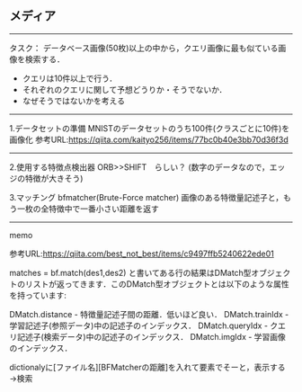 ## メディア

---

タスク：
データベース画像(50枚)以上の中から，クエリ画像に最も似ている画像を検索する．
- クエリは10件以上で行う．
- それぞれのクエリに関して予想どうりか・そうでないか．
- なぜそうではないかを考える


---


1.データセットの準備
MNISTのデータセットのうち100件(クラスごとに10件)を画像化
参考URL:https://qiita.com/kaityo256/items/77bc0b40e3bb70d36f3d

---

2.使用する特徴点検出器
ORB>>SHIFT　らしい？
(数字のデータなので，エッジの特徴が大きそう)


3.マッチング
bfmatcher(Brute-Force matcher)
画像のある特徴量記述子と，もう一枚の全特徴中で一番小さい距離を返す


---

memo

参考URL:https://qiita.com/best_not_best/items/c9497ffb5240622ede01


matches = bf.match(des1,des2) と書いてある行の結果はDMatch型オブジェクトのリストが返ってきます．このDMatch型オブジェクトとは以下のような属性を持っています:

DMatch.distance - 特徴量記述子間の距離．低いほど良い．
DMatch.trainIdx - 学習記述子(参照データ)中の記述子のインデックス．
DMatch.queryIdx - クエリ記述子(検索データ)中の記述子のインデックス．
DMatch.imgIdx - 学習画像のインデックス．


dictionalyに[ファイル名][BFMatcherの距離]を入れて要素でそーと，表示する→検索
